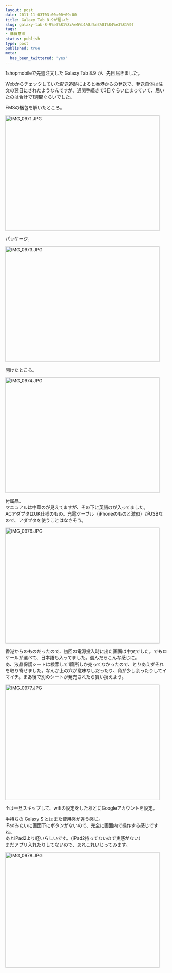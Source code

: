 ```yaml
---
layout: post
date: 2011-11-03T03:00:00+09:00
title: Galaxy Tab 8.9が届いた
slug: galaxy-tab-8-9%e3%81%8c%e5%b1%8a%e3%81%84%e3%81%9f
tags:
- 購買意欲
status: publish
type: post
published: true
meta:
  has_been_twittered: 'yes'
---
```

<p>1shopmobileで先週注文した Galaxy Tab 8.9 が、先日届きました。</p>
<p>Webからチェックしていた配送追跡によると香港からの発送で、発送自体は注文の翌日にされたようなんですが、通関手続きで3日ぐらい止まっていて、届いたのは合計で1週間ぐらいでした。</p>
<p>EMSの梱包を解いたところ。</p>
<p><img src="/images/uploads/2011/11/IMG_0971.jpg" width="480" height="360" alt="IMG_0971.JPG" /></p>
<p>パッケージ。</p>
<p><img src="/images/uploads/2011/11/IMG_0973.jpg" width="480" height="360" alt="IMG_0973.JPG" /></p>
<p>開けたところ。</p>
<p><img src="/images/uploads/2011/11/IMG_0974.jpg" width="480" height="360" alt="IMG_0974.JPG" /></p>
<p>付属品。<br />
マニュアルは中華のが見えてますが、その下に英語のが入ってました。<br />
ACアダプタはUK仕様のもの。充電ケーブル（iPhoneのものと激似）がUSBなので、アダプタを使うことはなさそう。</p>
<p><img src="/images/uploads/2011/11/IMG_0976.jpg" width="480" height="360" alt="IMG_0976.JPG" /></p>
<p>香港からのものだったので、初回の電源投入時に出た画面は中文でした。でもロケールが選べて、日本語も入ってました。選んだらこんな感じに。<br />
あ、液晶保護シートは検索して1箇所しか売ってなかったので、とりあえずそれを取り寄せました。なんか上の穴が意味なしだったり、角が少し余ったりしてイマイチ。まあ後で別のシートが発売されたら買い換えよう。</p>
<p><img src="/images/uploads/2011/11/IMG_0977.jpg" width="480" height="360" alt="IMG_0977.JPG" /></p>
<p>↑は一旦スキップして、wifiの設定をしたあとにGoogleアカウントを設定。</p>
<p>手持ちの Galaxy S とはまた使用感が違う感じ。<br />
iPadみたいに画面下にボタンがないので、完全に画面内で操作する感じですね。<br />
あとiPad2より軽いらしいです。（iPad2持ってないので実感がない）<br />
まだアプリ入れたりしてないので、あれこれいじってみます。</p>
<p><img src="/images/uploads/2011/11/IMG_0978.jpg" width="480" height="360" alt="IMG_0978.JPG" /></p>
